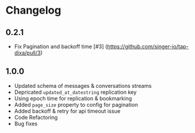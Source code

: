 # Changelog

## 0.2.1
  * Fix Pagination and backoff time [#3] (https://github.com/singer-io/tap-dixa/pull/3) 

## 1.0.0
  *  Updated schema of messages & conversations streams
  *  Depricated `updated_at_datestring` replication key
  *  Using epoch time for replication & bookmarking
  *  Added `page_size` property to config for pagination
  *  Added backoff & retry for api timeout issue
  *  Code Refactoring
  *  Bug fixes